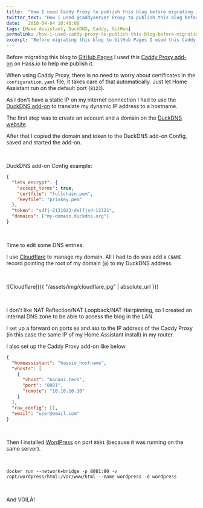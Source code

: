 ```yaml
---
title:  "How I used Caddy Proxy to publish this blog before migrating it to GitHub Pages"
twitter_text: "How I used @caddyserver Proxy to publish this blog before migrating it to @GitHub Pages @home_assistant"
date:   2018-04-04 10:40:00
tags: [Home Assistant, DuckDNS, Caddy, GitHub]
permalink: /how-i-used-caddy-proxy-to-publish-this-blog-before-migrating-it-to-github-pages/
excerpt: "Before migrating this blog to GitHub Pages I used this Caddy Proxy add-on on Hass.io to help me publish it."
---
```

<!-- markdownlint-disable html -->
Before migrating this blog to [GitHub Pages](https://pages.github.com) I used this [Caddy Proxy add-on](https://github.com/bestlibre/hassio-addons/tree/master/caddy_proxy) on Hass.io to help me publish it.

When using Caddy Proxy, there is no need to worry about certificates in the `configuration.yaml` file, it takes care of that automatically. Just let Home Assistant run on the default port \(`8123`\).

As I don't have a static IP on my internet connection I had to use the [DuckDNS add-on](https://www.home-assistant.io/addons/duckdns/) to translate my dynamic IP address to a hostname.

The first step was to create an account and a domain on the [DuckDNS website](https://www.duckdns.org).

After that I copied the domain and token to the DuckDNS add-on Config, saved and started the add-on.

<br />

DuckDNS add-on Config example:  

```json
{
  "lets_encrypt": {
    "accept_terms": true,
    "certfile": "fullchain.pem",
    "keyfile": "privkey.pem"
  },
  "token": "sdfj-2131023-dslfjsd-12321",
  "domains": ["my-domain.duckdns.org"]
}
```

<br />

Time to edit some DNS entries.  

I use [Cloudflare](https://www.cloudflare.com) to manage my domain. All I had to do was add a `CNAME` record pointing the root of my domain \(`@`\) to my DuckDNS address.

<br />

![Cloudflare]({{ "/assets/img/cloudflare.jpg" | absolute_url }})

<br />

I don't like NAT Reflection/NAT Loopback/NAT Hairpinning, so I created an internal DNS zone to be able to access the blog in the LAN.

I set up a forward on ports `80` and `443` to the IP address of the Caddy Proxy \(in this case the same IP of my Home Assistant install\) in my router.

I also set up the Caddy Proxy add-on like below:  

```json
{
  "homeassistant": "hassio_hostname",
  "vhosts": [
    {
      "vhost": "bonani.tech",
      "port": "8081",
      "remote": "10.10.10.10"
    }
  ],
  "raw_config": [],
  "email": "user@email.com"
}
```

<br />

Then I installed [WordPress](https://hub.docker.com/_/wordpress/) on port `8081` \(because it was running on the same server\).

<br />

```shell
docker run --network=bridge -p 8081:80 -v /opt/wordpress/html:/var/www/html --name wordpress -d wordpress
```

<br />

And VOILÀ!
